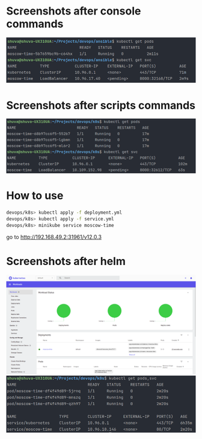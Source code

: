 # Screenshots after console commands
![Logs](pic/9-1.png)

# Screenshots after scripts commands
![Logs](pic/9-2.png)

# How to use
```bash
devops/k8s> kubectl apply -f deployment.yml
devops/k8s> kubectl apply -f service.yml
devops/k8s> minikube service moscow-time
```
go to http://192.168.49.2:31961/v12.0.3

# Screenshots after helm
![Logs](pic/10-1.png)
![Logs](pic/10-2.png)
